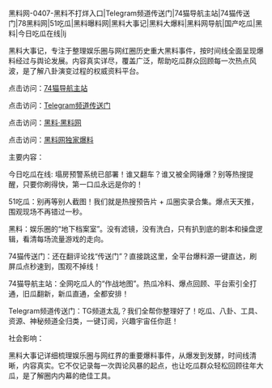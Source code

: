 #
黑料网-0407-黑料不打烊入口|Telegram频道传送门|74猫导航主站|74猫传送门|78黑料网|51吃瓜|黑料曝料网|黑料大事记|黑料大爆料|黑料网导航|国产吃瓜|黑料|今日吃瓜在线|lj

黑料大事记，专注于整理娱乐圈与网红圈历史重大黑料事件，按时间线全面呈现爆料经过与舆论发展。内容真实详尽，覆盖广泛，帮助吃瓜群众回顾每一次热点风波，是了解八卦演变过程的权威资料平台。


点击访问：<a href="https://74mao.com/">74猫导航主站</a>

点击访问：<a href="https://74mao.com/">Telegram频道传送门</a>

点击访问：<a href="https://qfwfg.pages.dev/">黑料·黑料网</a>

点击访问：<a href="https://gbs-3wd.pages.dev/">黑料网独家爆料</a>


主要内容：


今日吃瓜在线: 塌房预警系统已部署！谁又翻车？谁又被全网锤爆？别等热搜提醒，只要你刷得快，第一口瓜永远是你的！

51吃瓜：别再等别人截图！我们就是热搜预告片 + 瓜圈实录合集。爆点天天推，围观现场不再错过一秒。

黑料：娱乐圈的“地下档案室”。没有滤镜，没有洗白，只有扒到底的剧本和操盘逻辑，看清每场流量游戏的走向。

74猫传送门：还在翻评论找“传送门”？直接跳这里，全平台爆料源一键直达，刷屏瓜点秒速到，围观不掉线！

74猫导航主站：全网吃瓜人的“作战地图”。热瓜冷料、爆点回顾、平台索引全打通，旧瓜翻新，新瓜直通，全都安排！

Telegram频道传送门：TG频道太乱？我们全帮你整理好了！吃瓜、八卦、工具、资源、神秘频道全归类，一键订阅，兴趣宇宙任你逛！


社会影响：

黑料大事记详细梳理娱乐圈与网红界的重要爆料事件，从爆发到发酵，时间线清晰，内容真实。它不仅记录每一次舆论风暴的起点，也让吃瓜群众轻松回顾往年大瓜，是了解圈内内幕的绝佳工具。

<span style="display:none;">[Canonical link](https://github.com/54765/2354 ）</span>
